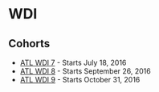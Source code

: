 # WDI

## Cohorts

* [ATL WDI 7](wdi-7.md) - Starts July 18, 2016
* [ATL WDI 8](wdi-8.md) - Starts September 26, 2016
* [ATL WDI 9](wdi-9.md) - Starts October 31, 2016
